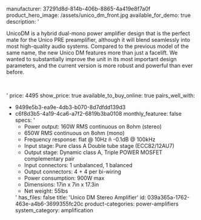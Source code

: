 manufacturer: 37291d8d-814b-406b-8865-4a419e8f7a0f
product_hero_image: /assets/unico_dm_front.jpg
available_for_demo: true
description: '<p>UnicoDM is a hybrid dual-mono power amplifier design that is the perfect mate for the Unico PRE preamplifier, although it will blend seamlessly into most high-quality audio systems. Compared to the previous model of the same name, the new Unico DM features more than just a facelift. We wanted to substantially improve the unit in its most important design parameters, and the current version is more robust and powerful than ever before.</p><p><br></p>'
price: 4495
show_price: true
available_to_buy_online: true
pairs_well_with:
  - 9499e5b3-ea9e-4db3-b070-8d7dfdd139d3
  - c6f8d3b5-4a19-4ca6-a7f2-6819b3ba0108
monthly_featuree: false
specs: '<ul><li>Power output: 160W RMS continuous on 8ohm (stereo)</li><li>650W RMS continuous on 8ohm (mono)</li><li>Frequency response: flat @ 10Hz ñ -0.1dB @ 100kHz</li><li>Input stage: Pure class A Double tube stage (ECC82/12AU7)</li><li>Output stage: Dynamic class A, Triple POWER MOSFET complementary pair</li><li>Input connectors: 1 unbalanced, 1 balanced</li><li>Output connectors: 4 + 4 per bi-wiring</li><li>Power consumption: 900W max</li><li>Dimensions: 17in x 7in x 17.3in</li><li>Net weight: 55lbs</li></ul>'
has_files: false
title: 'Unico DM Stereo Amplifier'
id: 039a365a-1762-463e-a4b6-3699355fc20c
product-categories: power-amplifiers
system_category: amplification
